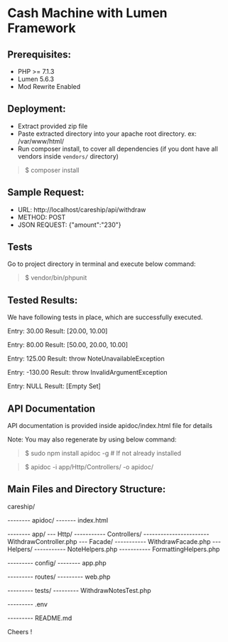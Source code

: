 # Cash Machine with Lumen Framework

## Prerequisites:
- PHP >= 7.1.3
- Lumen 5.6.3
- Mod Rewrite Enabled


## Deployment:
- Extract provided zip file
- Paste extracted directory into your apache root directory. ex: /var/www/html/
- Run composer install, to cover all dependencies (if you dont have all vendors inside `vendors/` directory)

> $ composer install 


## Sample Request:
- URL: http://localhost/careship/api/withdraw
- METHOD: POST
- JSON REQUEST: {"amount":"230"}


## Tests
Go to project directory in terminal and execute below command:

> $ vendor/bin/phpunit


## Tested Results:
We have following tests in place, which are successfully executed.

Entry: 30.00
Result: [20.00, 10.00]

Entry: 80.00
Result: [50.00, 20.00, 10.00]

Entry: 125.00
Result: throw NoteUnavailableException

Entry: -130.00
Result: throw InvalidArgumentException

Entry: NULL
Result: [Empty Set]


## API Documentation
API documentation is provided inside apidoc/index.html file for details

Note: You may also regenerate by using below command:

> $ sudo npm install apidoc -g   # If not already installed

> $ apidoc -i app/Http/Controllers/ -o apidoc/


## Main Files and Directory Structure:

careship/

-------- apidoc/
	------- index.html

-------- app/
	--- Http/
	----------- Controllers/
	----------------------- WithdrawController.php
	--- Facade/
	----------- WithdrawFacade.php
	--- Helpers/
	----------- NoteHelpers.php
	----------- FormattingHelpers.php

--------- config/
	-------- app.php

--------- routes/
	--------- web.php

--------- tests/
	--------- WithdrawNotesTest.php

--------- .env

--------- README.md

Cheers !
